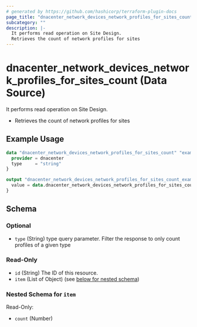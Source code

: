 ```yaml
---
# generated by https://github.com/hashicorp/terraform-plugin-docs
page_title: "dnacenter_network_devices_network_profiles_for_sites_count Data Source - terraform-provider-dnacenter"
subcategory: ""
description: |-
  It performs read operation on Site Design.
  Retrieves the count of network profiles for sites
---
```


# dnacenter_network_devices_network_profiles_for_sites_count (Data Source)

It performs read operation on Site Design.

- Retrieves the count of network profiles for sites

## Example Usage

```terraform
data "dnacenter_network_devices_network_profiles_for_sites_count" "example" {
  provider = dnacenter
  type     = "string"
}

output "dnacenter_network_devices_network_profiles_for_sites_count_example" {
  value = data.dnacenter_network_devices_network_profiles_for_sites_count.example.item
}
```

<!-- schema generated by tfplugindocs -->
## Schema

### Optional

- `type` (String) type query parameter. Filter the response to only count profiles of a given type

### Read-Only

- `id` (String) The ID of this resource.
- `item` (List of Object) (see [below for nested schema](#nestedatt--item))

<a id="nestedatt--item"></a>
### Nested Schema for `item`

Read-Only:

- `count` (Number)

